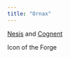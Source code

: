 ```yaml
---
title: "Ornax"
---
```


[Nesis](Religions/Gods/Nesis.md) and [Cognent](Religions/Gods/Cognent.md)

Icon of the Forge